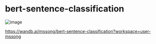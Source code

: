 # bert-sentence-classification


![image](https://user-images.githubusercontent.com/95903180/201866729-e3e4f0b4-e4dd-469f-b342-2dc5c703a321.png)


https://wandb.ai/mssong/bert-sentence-classification?workspace=user-mssong
